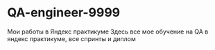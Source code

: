 # QA-engineer-9999
Мои работы в Яндекс практикуме
Здесь все мое обучение на QA в яндекс практикуме, все спринты и диплом
